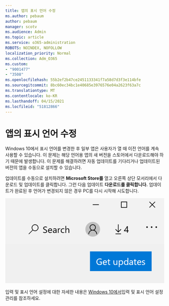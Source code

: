 ```yaml
---
title: 앱의 표시 언어 수정
ms.author: pebaum
author: pebaum
manager: scotv
ms.audience: Admin
ms.topic: article
ms.service: o365-administration
ROBOTS: NOINDEX, NOFOLLOW
localization_priority: Normal
ms.collection: Adm_O365
ms.custom:
- "9001477"
- "3508"
ms.openlocfilehash: 55b2ef2b47ce2451133341f7a58d7d3f3e114bfe
ms.sourcegitcommit: 8bc60ec34bc1e40685e3976576e04a2623f63a7c
ms.translationtype: MT
ms.contentlocale: ko-KR
ms.lasthandoff: 04/15/2021
ms.locfileid: "51812866"
---
```

# <a name="fix-the-display-language-of-apps"></a>앱의 표시 언어 수정

Windows 10에서 표시 언어를 변경한 후 일부 앱은 사용자가 열 때 이전 언어를 계속 사용할 수 있습니다. 이 문제는 해당 언어용 앱의 새 버전을 스토어에서 다운로드해야 하기 때문에 발생합니다. 이 문제를 해결하려면 자동 업데이트를 기다리거나 업데이트된 버전의 앱을 수동으로 설치할 수 있습니다.

업데이트를 수동으로 설치하려면 **Microsoft Store를** 열고 오른쪽 상단 모서리에서 다운로드 및 업데이트를 클릭합니다.  그런 다음 업데이트 **다운로드를 클릭합니다.** 업데이트가 완료된 후 언어가 변경되지 않은 경우 PC를 다시 시작해 시도합니다.

![업데이트를 다운로드합니다.](media/get-updates.png)

입력 및 표시 언어 설정에 대한 자세한 내용은 [Windows 10에서](https://support.microsoft.com/help/4027670/windows-10-add-and-switch-input-and-display-language-preferences)입력 및 표시 언어 설정 관리를 참조하세요.
